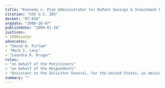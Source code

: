 ```yaml
---
title: "Kennedy v. Plan Administrator for DuPont Savings & Investment Plan"
citation: "555 U.S. 285"
docket: "07-636"
argdate: "2008-10-07"
publishdate: "2009-01-26"
justices:
- 1990souter
advocates:
- "David A. Furlow"
- "Mark I. Levy"
- "Leondra R. Kruger"
roles:
- "on behalf of the Petitioners"
- "on behalf of the Respondents"
- "Assistant to the Solicitor General, for the United States, as amicus curiae, supporting the Respondents"
summary: ""
---
```


